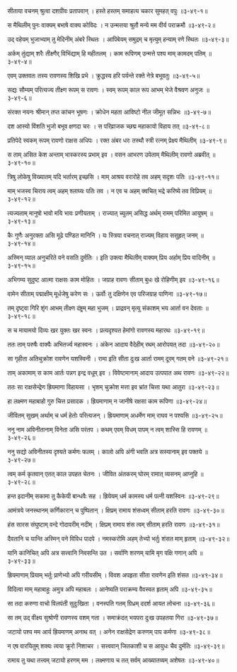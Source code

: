 सीताया वचनम् श्रुत्वा दशग्रीवः प्रतापवान् ।
हस्ते हस्तम् समाहत्य चकार सुमहत् वपुः ॥३-४९-१॥

स मैथिलीम् पुनः वाक्यम् बभाषे वाक्य कोविदः ।
न उन्मत्तया श्रुतौ मन्ये मम वीर्य पराक्रमौ ॥३-४९-२॥

उद् वहेयम् भुजाभ्याम् तु मेदिनीम् अंबरे स्थितः ।
आपिबेयम् समुद्रम् च मृत्युम् हन्याम् रणे स्थितः ॥३-४९-३॥

अर्कम् तुंद्याम् शरैः तीक्ष्णैर् विभिंद्याम् हि महीतलम् ।
काम रूपिणम् उन्मत्ते पश्य माम् कामदम् पतिम् ॥३-४९-४॥

एवम् उक्तवतः तस्य रावणस्य शिखि प्रभे ।
क्रुद्धस्य हरि पर्यन्ते रक्ते नेत्रे बभूवतुः ॥३-४९-५॥

सद्यः सौम्यम् परित्यज्य तीक्ष्ण रूपम् स रावणः ।
स्वम् रूपम् काल रूप आभम् भेजे वैश्रवण अनुजः ॥३-४९-६॥

संरक्त नयनः श्रीमान् तप्त कांचन भूषणः ।
क्रोधेन महता आविष्टो नील जीमूत सन्निभः ॥३-४९-७॥

दश आस्यो विंशति भुजो बभूव क्षणदा चरः ।
स परिव्राजक च्छद्म महाकायो विहाय तत् ॥३-४९-८॥

प्रतिपेदे स्वकम् रूपम् रावणो राक्षस अधिपः ।
रक्त अंबर धरः तस्थौ स्त्री रत्नम् प्रेक्ष्य मैथिलीम् ॥३-४९-९॥

स ताम् असित केश अन्ताम् भास्करस्य प्रभाम् इव ।
वसन आभरण उपेताम् मैथिलीम् रावणो अब्रवीत् ॥३-४९-१०॥

त्रिषु लोकेषु विख्यातम् यदि भर्तारम् इच्छसि ।
माम् आश्रय वरारोहे तव अहम् सदृशः पतिः ॥३-४९-११॥

माम् भजस्व चिराय त्वम् अहम् श्लाघ्यः पतिः तव ।
न एव च अहम् क्वचित् भद्रे करिष्ये तव विप्रियम् ॥३-४९-१२॥

त्यज्यताम् मानुषो भावो मयि भावः प्रणीयताम् ।
राज्यात् च्युतम् असिद्ध अर्थम् रामम् परिमित आयुषम् ॥३-४९-१३॥

कैः गुणैः अनुरक्ता असि मूढे पण्डित मानिनि ।
यः स्त्रिया वचनात् राज्यम् विहाय ससुहृत् जनम् ॥३-४९-१४॥

अस्मिन् व्याल अनुचरिते वने वसति दुर्मतिः ।
इति उक्त्वा मैथिलीम् वाक्यम् प्रिय अर्हाम् प्रिय वादिनीम् ॥३-४९-१५॥

अभिगम्य सुदुष्ट आत्मा राक्षसः काम मोहितः ।
जग्राह रावणः सीताम् बुधः खे रोहिणीम् इव ॥३-४९-१६॥

वामेन सीताम् पद्माक्षीम् मूर्धजेषु करेण सः ।
ऊर्वोः तु दक्षिणेन एव परिजग्राह पाणिना ॥३-४९-१७॥

तम् दृष्ट्वा गिरि शृंग आभम् तीक्ष्ण दंष्ट्रम् महा भुजम् ।
प्राद्रवन् मृत्यु संकाशम् भय आर्ता वन देवताः ॥३-४९-१८॥

स च मायामयो दिव्यः खर युक्तः खर स्वनः ।
प्रत्यदृश्यत हेमांगो रावणस्य महारथः ॥३-४९-१९॥

ततः ताम् परुषैः वाक्यैः अभितर्ज्य महास्वनः ।
अंकेन आदाय वैदेहीम् रथम् आरोपयत् तदा ॥३-४९-२०॥

सा गृहीता अतिचुक्रोश रावणेन यशस्विनी ।
रामा इति सीता दुःख आर्ता रामम् दूरम् गतम् वने ॥३-४९-२१॥

ताम् अकामाम् स काम आर्तः पन्नग इन्द्र वधूम् इव ।
विवेष्टमानाम् आदाय उत्पपात अथ रावणः ॥३-४९-२२॥

ततः सा राक्षसेन्द्रेण ह्रियमाणा विहायसा ।
भृशम् चुक्रोश मत्ता इव भ्रांत चित्ता यथा आतुरा ॥३-४९-२३॥

हा लक्ष्मण महाबाहो गुरु चित्त प्रसादक ।
ह्रियमाणाम् न जानीषे रक्षसा काम रूपिणा ॥३-४९-२४॥

जीवितम् सुखम् अर्थाम् च धर्म हेतोः परित्यजन् ।
ह्रियमाणाम् अधर्मेण माम् राघव न पश्यसि ॥३-४९-२५॥

ननु नाम अविनीतानाम् विनेता असि परंतप ।
कथम् एवम् विधम् पापम् न त्वम् शास्सि हि रावणम् ॥३-४९-२६॥

ननु सद्यो अविनीतस्य दृश्यते कर्मणः फलम् ।
कालो अपि अंगी भवति अत्र सस्यानाम् इव पक्तये ॥३-४९-२७॥

त्वम् कर्म कृतवान् एतत् काल उपहत चेतनः ।
जीवित अंतकरम् घोरम् रामात् व्यसनम् आप्नुहि ॥३-४९-२८॥

हन्त इदानीम् सकामा तु कैकेयी बान्धवैः सह ।
ह्रियेयम् धर्म कामस्य धर्म पत्नी यशस्विनः ॥३-४९-२९॥

आमंत्रये जनस्थानम् कर्णिकारान् च पुष्पितान् ।
क्षिप्रम् रामाय शंसध्वम् सीताम् हरति रावणः ॥३-४९-३०॥

हंस सारस संघुष्टाम् वन्दे गोदावरीम् नदीम् ।
क्षिप्रम् रामाय शंस त्वम् सीताम् हरति रावणः ॥३-४९-३१॥

दैवतानि च यान्ति अस्मिन् वने विविध पादपे ।
नमस्करोमि अहम् तेभ्यो भर्तुः शंसत माम् हृताम् ॥३-४९-३२॥

यानि कानिचित् अपि अत्र सत्त्वानि निवसन्ति उत ।
सर्वाणि शरणम् यामि मृग पक्षि गणान् अपि ॥३-४९-३३॥

ह्रियमाणाम् प्रियाम् भर्तुः प्राणेभ्यो अपि गरीयसीम् ।
विवश अपहृता सीता रावणेन इति शंसत ॥३-४९-३४॥

विदित्वा माम् महाबाहुः अमुत्र अपि महाबलः ।
आनेष्यति पराक्रम्य वैवस्वत हृताम् अपि ॥३-४९-३५॥

सा तदा करुणा वाचो विलपंती सुदुःखिता ।
वनस्पति गतम् ग्रिध्रम् ददर्श आयत लोचना ॥३-४९-३६॥

सा तम् उद् वीक्ष्य सुश्रोणी रावणस्य वशम् गता ।
समाक्रंदत् भयपरा दुःख उपहतया गिरा ॥३-४९-३७॥

जटायो पश्य मम आर्य ह्रियमाणम् अनाथ वत् ।
अनेन राक्षसेद्रेण करुणम् पाप कर्मणा ॥३-४९-३८॥

न एष वारयितुम् शक्यः त्वया क्रूरो निशाचर ।
सत्त्ववान् जितकाशी च स आयुधः चैव दुर्मतिः ॥३-४९-३९॥

रामाय तु यथा तत्त्वम् जटायो हरणम् मम ।
लक्ष्मणाय च तत् सर्वम् आख्यातव्यम् अशेषतः ॥३-४९-४०॥

